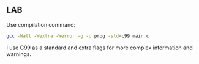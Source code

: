 ## LAB

Use compilation command:
```bash
gcc -Wall -Wextra -Werror -g -o prog -std=c99 main.c
```

I use C99 as a standard and extra flags for more complex
information and warnings.
